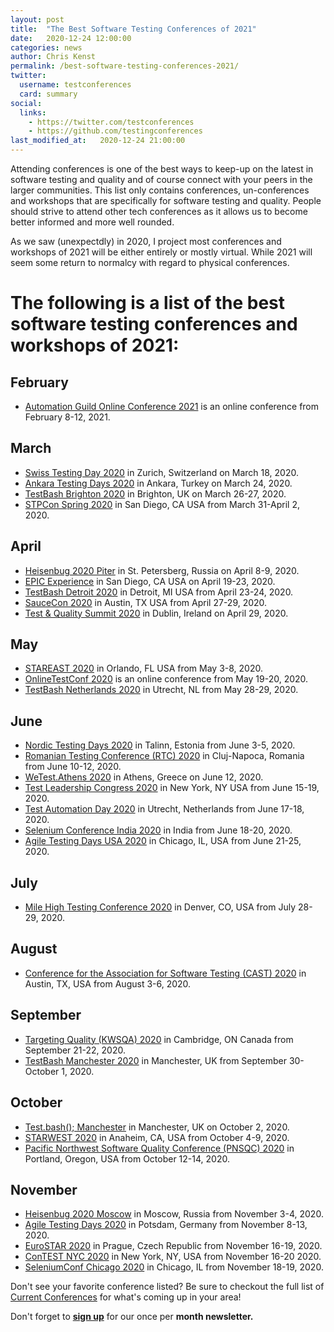 ```yaml
---
layout: post
title:  "The Best Software Testing Conferences of 2021"
date:   2020-12-24 12:00:00
categories: news
author: Chris Kenst
permalink: /best-software-testing-conferences-2021/
twitter:
  username: testconferences
  card: summary
social:
  links:
    - https://twitter.com/testconferences
    - https://github.com/testingconferences
last_modified_at:   2020-12-24 21:00:00
---
```


Attending conferences is one of the best ways to keep-up on the latest in software testing and quality and of course connect with your peers in the larger communities. This list only contains conferences, un-conferences and workshops that are specifically for software testing and quality. People should strive to attend other tech conferences as it allows us to become better informed and more well rounded.

As we saw (unexpectdly) in 2020, I project most conferences and workshops of 2021 will be either entirely or mostly virtual. While 2021 will seem some return to normalcy with regard to physical conferences. 

# The following is a list of the best software testing conferences and workshops of 2021:


## February

- [Automation Guild Online Conference 2021](https://guildconferences.com/conferences/automation-2020/?utm_source=testingconferences) is an online conference from February 8-12, 2021.

## March

- [Swiss Testing Day 2020](http://swisstestingday.ch/?utm_source=testingconferences) in Zurich, Switzerland on March 18, 2020.
- [Ankara Testing Days 2020](https://ankaratestingdays.com/?utm_source=testingconferences) in Ankara, Turkey on March 24, 2020.
- [TestBash Brighton 2020](https://ti.to/mot/testbash-brighton-2020?source=testingconferences) in Brighton, UK on March 26-27, 2020.
- [STPCon Spring 2020](https://www.stpcon.com/pricing-spring-2020/?utm_source=testingconferences) in San Diego, CA USA from March 31-April 2, 2020.

## April

- [Heisenbug 2020 Piter](https://heisenbug-piter.ru/?utm_source=testingconferences) in St. Petersberg, Russia on April 8-9, 2020.
- [EPIC Experience](https://epic.techwell.com/?source=testingconferences) in San Diego, CA USA on April 19-23, 2020.
- [TestBash Detroit 2020](https://ti.to/mot/testbash-detroit-2020?source=testingconferences) in Detroit, MI USA from April 23-24, 2020.
- [SauceCon 2020](https://saucecon.com/?utm_source=testingconferences) in Austin, TX USA from April 27-29, 2020.
- [Test & Quality Summit 2020](https://testqualitysummit.com/?utm_source=testingconferences&utm_medium=referral) in Dublin, Ireland on April 29, 2020.

## May

- [STAREAST 2020](https://stareast.techwell.com/?utm_source=testingconferences) in Orlando, FL USA from May 3-8, 2020.
- [OnlineTestConf 2020](https://www.onlinetestconf.com/?utm_source=testingconferences) is an online conference from May 19-20, 2020.
- [TestBash Netherlands 2020](https://ti.to/mot/testbash-netherlands-2020?source=testingconferences) in Utrecht, NL from May 28-29, 2020.

## June

- [Nordic Testing Days 2020](https://nordictestingdays.eu/?utm_source=testingconferences) in Talinn, Estonia from June 3-5, 2020.
- [Romanian Testing Conference (RTC) 2020](https://www.romaniatesting.ro?utm_source=testingconferences) in Cluj-Napoca, Romania from June 10-12, 2020.
- [WeTest.Athens 2020](https://wetest-athens.gr/?utm_source=testingconferences) in Athens, Greece on June 12, 2020.
- [Test Leadership Congress 2020](http://testleadershipcongress-ny.com/?utm_source=testingconferences) in New York, NY USA from June 15-19, 2020.
- [Test Automation Day 2020](http://www.testautomationday.com?utm_source=testingconferences) in Utrecht, Netherlands from June 17-18, 2020.
- [Selenium Conference India 2020](https://2020.seleniumconf.in/?utm_source=testingconferences) in India from June 18-20, 2020. 
- [Agile Testing Days USA 2020](http://agiletestingdays.us/?utm_source=testingconferences) in Chicago, IL, USA from June 21-25, 2020.

## July

- [Mile High Testing Conference 2020](https://www.milehightesting.com/?utm_source=testingconferences) in Denver, CO, USA from July 28-29, 2020.

## August

- [Conference for the Association for Software Testing (CAST) 2020](https://www.associationforsoftwaretesting.org/conference/cast2020/?utm_source=testingconferences) in Austin, TX, USA from August 3-6, 2020.

## September

- [Targeting Quality (KWSQA) 2020](https://kwsqa.org/tq2020/?utm_source=testingconferences) in Cambridge, ON Canada from September 21-22, 2020.
- [TestBash Manchester 2020](https://www.ministryoftesting.com/events/testbash-manchester-2020?utm_source=testingconferences) in Manchester, UK from September 30-October 1, 2020.


## October

- [Test.bash(); Manchester](https://www.ministryoftesting.com/events/test-bash-2020?utm_source=testingconferences) in Manchester, UK on October 2, 2020.
- [STARWEST 2020](https://starwest.techwell.com/speaker-submission-form-starwest-2020/?utm_source=testingconferences) in Anaheim, CA, USA from October 4-9, 2020.
- [Pacific Northwest Software Quality Conference (PNSQC) 2020](http://www.pnsqc.org/?utm_source=testingconferences) in Portland, Oregon, USA from October 12-14, 2020.

## November

- [Heisenbug 2020 Moscow](https://heisenbug-moscow.ru/en/?utm_source=testingconferences) in Moscow, Russia from November 3-4, 2020.
- [Agile Testing Days 2020](http://www.agiletestingdays.com/?utm_source=testingconferences) in Potsdam, Germany from November 8-13, 2020.
- [EuroSTAR 2020](https://eurostarsoftwaretesting.com?utm_source=testingconferences) in Prague, Czech Republic from November 16-19, 2020.
- [ConTEST NYC 2020](http://contest-nyc.testmastersacademy.org/?utm_source=testingconferences) in New York, NY, USA from November 16-20 2020.
- [SeleniumConf Chicago 2020](https://www.seleniumconf.com/?utm_source=testingconferences) in Chicago, IL from November 18-19, 2020. 


Don't see your favorite conference listed? Be sure to checkout the full list of [Current Conferences](/) for what's coming up in your area!

Don't forget to **[sign up](http://eepurl.com/c4paYT)** for our once per **month newsletter.**
